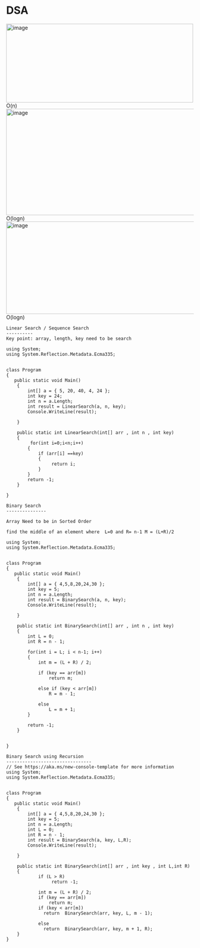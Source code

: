 # DSA

<img width="502" height="211" alt="image" src="https://github.com/user-attachments/assets/f76e0533-7716-47e9-9288-ddbe78c8e7ee" /> O(n)
<img width="533" height="285" alt="image" src="https://github.com/user-attachments/assets/3fec099c-f026-493b-b848-691072a32490" /> O(logn)
<img width="517" height="248" alt="image" src="https://github.com/user-attachments/assets/a66b21c7-b78d-4902-8a9d-04f554cb89d7" /> O(logn)


```
Linear Search / Sequence Search
----------
Key point: array, length, key need to be search

using System;
using System.Reflection.Metadata.Ecma335;


class Program
{
   public static void Main()
    {
        int[] a = { 5, 20, 40, 4, 24 };
        int key = 24;
        int n = a.Length;
        int result = LinearSearch(a, n, key);
        Console.WriteLine(result);

    }

    public static int LinearSearch(int[] arr , int n , int key)
    {
         for(int i=0;i<n;i++)
        {
            if (arr[i] ==key)
            {
                 return i;
            }
        }
        return -1;
    }

}

Binary Search
---------------

Array Need to be in Sorted Order

find the middle of an element where  L=0 and R= n-1 M = (L+R)/2

using System;
using System.Reflection.Metadata.Ecma335;


class Program
{
   public static void Main()
    {
        int[] a = { 4,5,8,20,24,30 };
        int key = 5;
        int n = a.Length;
        int result = BinarySearch(a, n, key);
        Console.WriteLine(result);

    }

    public static int BinarySearch(int[] arr , int n , int key)
    {
        int L = 0;
        int R = n - 1;

        for(int i = L; i < n-1; i++)
        {
            int m = (L + R) / 2;

            if (key == arr[m])
                return m;

            else if (key < arr[m])
                R = m - 1;

            else
                L = m + 1;
        }

        return -1;
    }


}

Binary Search using Recursion
--------------------------------
// See https://aka.ms/new-console-template for more information
using System;
using System.Reflection.Metadata.Ecma335;


class Program
{
   public static void Main()
    {
        int[] a = { 4,5,8,20,24,30 };
        int key = 5;
        int n = a.Length;
        int L = 0;
        int R = n - 1;
        int result = BinarySearch(a, key, L,R);
        Console.WriteLine(result);

    }

    public static int BinarySearch(int[] arr , int key , int L,int R)
    {
            if (L > R)
                 return -1;
       
            int m = (L + R) / 2;
            if (key == arr[m])
                return m;
            if (key < arr[m])
              return  BinarySearch(arr, key, L, m - 1);

            else
              return  BinarySearch(arr, key, m + 1, R);       
    }
}




















```
